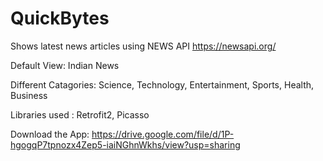 # QuickBytes
Shows latest news articles using NEWS API https://newsapi.org/

Default View: Indian News


Different Catagories: Science, Technology, Entertainment, Sports, Health, Business

Libraries used : Retrofit2, Picasso


Download the App: https://drive.google.com/file/d/1P-hgogqP7tpnozx4Zep5-iaiNGhnWkhs/view?usp=sharing
